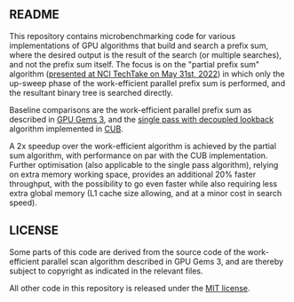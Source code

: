 README
------

This repository contains microbenchmarking code for various implementations of
GPU algorithms that build and search a prefix sum, where the desired output is
the result of the search (or multiple searches), and not the prefix sum itself.
The focus is on the "partial prefix sum" algorithm ([presented at NCI TechTake
on May 31st, 2022](https://www.youtube.com/watch?v=9QEvmIQnmlw)) in which only
the up-sweep phase of the work-efficient parallel prefix sum is performed, and
the resultant binary tree is searched directly.

Baseline comparisons are the work-efficient parallel prefix sum as described in
[GPU Gems 3](https://developer.nvidia.com/gpugems/gpugems3/part-vi-gpu-computing/chapter-39-parallel-prefix-sum-scan-cuda),
and the [single pass with decoupled lookback](https://research.nvidia.com/publication/2016-03_single-pass-parallel-prefix-scan-decoupled-look-back)
algorithm implemented in [CUB](https://github.com/NVIDIA/cub).

A 2x speedup over the work-efficient algorithm is achieved by the partial sum
algorithm, with performance on par with the CUB implementation. Further
optimisation (also applicable to the single pass algorithm), relying on extra
memory working space, provides an additional 20% faster throughput, with the
possibility to go even faster while also requiring less extra global memory (L1
cache size allowing, and at a minor cost in search speed).

LICENSE
-------

Some parts of this code are derived from the source code of the work-efficient
parallel scan algorithm described in GPU Gems 3, and are thereby subject to
copyright as indicated in the relevant files.

All other code in this repository is released under the [MIT license](LICENSE.txt).
